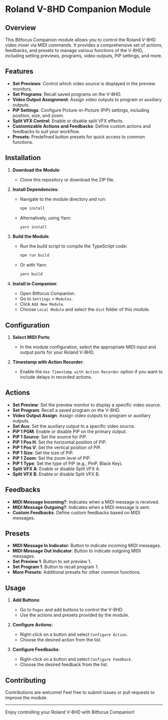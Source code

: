 # Roland V-8HD Companion Module

## Overview

This Bitfocus Companion module allows you to control the Roland V-8HD video mixer via MIDI commands. It provides a comprehensive set of actions, feedbacks, and presets to manage various functions of the V-8HD, including setting previews, programs, video outputs, PiP settings, and more.

## Features

- **Set Previews**: Control which video source is displayed in the preview monitors.
- **Set Programs**: Recall saved programs on the V-8HD.
- **Video Output Assignment**: Assign video outputs to program or auxiliary outputs.
- **PiP Settings**: Configure Picture-in-Picture (PiP) settings, including position, size, and zoom.
- **Split VFX Control**: Enable or disable split VFX effects.
- **Customizable Actions and Feedbacks**: Define custom actions and feedbacks to suit your workflow.
- **Presets**: Predefined button presets for quick access to common functions.

## Installation

1. **Download the Module**:
   - Clone this repository or download the ZIP file.

2. **Install Dependencies**:
   - Navigate to the module directory and run:
     ```sh
     npm install
     ```
   - Alternatively, using Yarn:
     ```sh
     yarn install
     ```

3. **Build the Module**:
   - Run the build script to compile the TypeScript code:
     ```sh
     npm run build
     ```
   - Or with Yarn:
     ```sh
     yarn build
     ```

4. **Install in Companion**:
   - Open Bitfocus Companion.
   - Go to `Settings` > `Modules`.
   - Click `Add New Module`.
   - Choose `Local Module` and select the `dist` folder of this module.

## Configuration

1. **Select MIDI Ports**:
   - In the module configuration, select the appropriate MIDI input and output ports for your Roland V-8HD.

2. **Timestamp with Action Recorder**:
   - Enable the `Use Timestamp with Action Recorder` option if you want to include delays in recorded actions.

## Actions

- **Set Preview**: Set the preview monitor to display a specific video source.
- **Set Program**: Recall a saved program on the V-8HD.
- **Video Output Assign**: Assign video outputs to program or auxiliary outputs.
- **Set Aux**: Set the auxiliary output to a specific video source.
- **PiP 1 PGM**: Enable or disable PiP on the primary output.
- **PiP 1 Source**: Set the source for PiP.
- **PiP 1 Pos H**: Set the horizontal position of PiP.
- **PiP 1 Pos V**: Set the vertical position of PiP.
- **PiP 1 Size**: Set the size of PiP.
- **PiP 1 Zoom**: Set the zoom level of PiP.
- **PiP 1 Type**: Set the type of PiP (e.g., PinP, Black Key).
- **Split VFX A**: Enable or disable Split VFX A.
- **Split VFX B**: Enable or disable Split VFX B.

## Feedbacks

- **MIDI Message Incoming?**: Indicates when a MIDI message is received.
- **MIDI Message Outgoing?**: Indicates when a MIDI message is sent.
- **Custom Feedbacks**: Define custom feedbacks based on MIDI messages.

## Presets

- **MIDI Message In Indicator**: Button to indicate incoming MIDI messages.
- **MIDI Message Out Indicator**: Button to indicate outgoing MIDI messages.
- **Set Preview 1**: Button to set preview 1.
- **Set Program 1**: Button to recall program 1.
- **More Presets**: Additional presets for other common functions.

## Usage

1. **Add Buttons**:
   - Go to `Pages` and add buttons to control the V-8HD.
   - Use the actions and presets provided by the module.

2. **Configure Actions**:
   - Right-click on a button and select `Configure Action`.
   - Choose the desired action from the list.

3. **Configure Feedbacks**:
   - Right-click on a button and select `Configure Feedback`.
   - Choose the desired feedback from the list.

## Contributing

Contributions are welcome! Feel free to submit issues or pull requests to improve the module.

---

Enjoy controlling your Roland V-8HD with Bitfocus Companion!